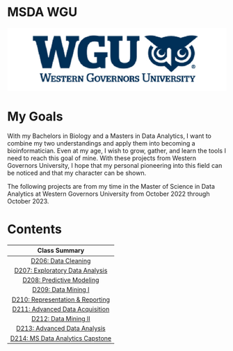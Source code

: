 # MSDA WGU
![WGU Header](./images/wguheader.png)
# My Goals
With my Bachelors in Biology and a Masters in Data Analytics, I want to combine my two understandings and apply them into becoming a bioinformatician. Even at my age, I wish to grow, gather, and learn the tools I need to reach this goal of mine. With these projects from Western Governors University, I hope that my personal pioneering into this field can be noticed and that my character can be shown.

The following projects are from my time in the Master of Science in Data Analytics at Western Governors University from October 2022 through October 2023.

# Contents
|                     Class Summary                     | 
|:-----------------------------------------------------:|
|        [D206: Data Cleaning](./D206/Summary.md)       |          
|  [D207: Exploratory Data Analysis](./D207/Summary.md) |                
|     [D208: Predictive Modeling](./D208/Summary.md)    |       
|        [D209: Data Mining I](./D209/Summary.md)       |               
| [D210: Representation & Reporting](./D210/Summary.md) |            
|  [D211: Advanced Data Acquisition](./D211/Summary.md) |                 
|       [D212: Data Mining II](./D212/Summary.md)       |            
|   [D213: Advanced Data Analysis](./D213/Summary.md)   |          
| [D214: MS Data Analytics Capstone](./D214/Summary.md) |
